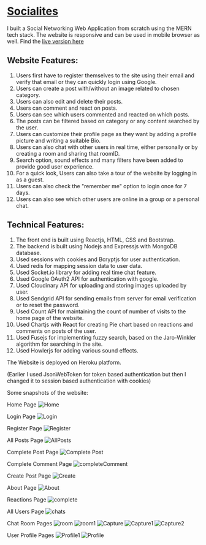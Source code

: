 # [Socialites](https://socialites-karthikey.herokuapp.com/)
I built a Social Networking Web Application from scratch using the MERN tech stack. The website is responsive and can be used in mobile browser as well. Find the [live version here](https://socialites-karthikey.herokuapp.com/)


## Website Features:
1. Users first have to register themselves to the site using their email and verify that email or they can quickly login using Google.
2. Users can create a post with/without an image related to chosen category. 
3. Users can also edit and delete their posts.
4. Users can comment and react on posts.
5. Users can see which users commented and reacted on which posts.
6. The posts can be filtered based on category or any content searched by the user.
7. Users can customize their profile page as they want by adding a profile picture and writing a suitable Bio.
8. Users can also chat with other users in real time, either personally or by creating a room and sharing that roomID.
9. Search option, sound effects and many filters have been added to provide good user experience.
10. For a quick look, Users can also take a tour of the website by logging in as a guest.
11. Users can also check the "remember me" option to login once for 7 days.
12. Users can also see which other users are online in a group or a personal chat.


## Technical Features:
1. The front end is built using Reactjs, HTML, CSS and Bootstrap.
2. The backend is built using Nodejs and Expressjs with MongoDB database.
3. Used sessions with cookies and Bcryptjs for user authentication.
4. Used redis for mapping session data to user data.
5. Used Socket.io library for adding real time chat feature.
6. Used Google OAuth2 API for authentication with google.
7. Used Cloudinary API for uploading and storing images uploaded by user.
8. Used Sendgrid API for sending emails from server for email verification or to reset the password.
9. Used Count API for maintaining the count of number of visits to the home page of the website.
10. Used Chartjs with React for creating Pie chart based on reactions and comments on posts of the user.
11. Used Fusejs for implementing fuzzy search, based on the Jaro-Winkler algorithm for searching in the site.
12. Used Howlerjs for adding various sound effects.

The Website is deployed on Heroku platform.

(Earlier I used JsonWebToken for token based authentication but then I changed it to session based authentication with cookies)

Some snapshots of the website:

Home Page
![Home](https://user-images.githubusercontent.com/66271249/105611159-ad32b500-5dd9-11eb-9689-29163e097d40.PNG)

Login Page
![Login](https://user-images.githubusercontent.com/66271249/105693719-132c5300-5f26-11eb-8444-5f9fa5fc9880.PNG)

Register Page
![Register](https://user-images.githubusercontent.com/66271249/105693722-145d8000-5f26-11eb-9e7d-f8dfa3db7edd.PNG)

All Posts Page
![AllPosts](https://user-images.githubusercontent.com/66271249/105693824-3820c600-5f26-11eb-8987-e1623816550e.PNG)

Complete Post Page
![Complete Post](https://user-images.githubusercontent.com/66271249/105693832-3bb44d00-5f26-11eb-8c44-c4ec63fcc8ee.PNG)

Complete Comment Page
![completeComment](https://user-images.githubusercontent.com/66271249/105693843-3e16a700-5f26-11eb-8af4-7c9cd3c8da94.PNG)

Create Post Page
![Create](https://user-images.githubusercontent.com/66271249/105693979-69999180-5f26-11eb-92bf-017d31270c66.PNG)

About Page
![About](https://user-images.githubusercontent.com/66271249/105693982-6b635500-5f26-11eb-8253-78b3a6f070be.PNG)

Reactions Page
![complete](https://user-images.githubusercontent.com/66271249/107852061-6d894700-6e34-11eb-8b7d-3e4ce3b00161.PNG)

All Users Page
![chats](https://user-images.githubusercontent.com/66271249/107852044-46cb1080-6e34-11eb-85f8-be178d76455e.PNG)

Chat Room Pages
![room](https://user-images.githubusercontent.com/66271249/105694835-6521a880-5f27-11eb-9621-aa762b4fefec.PNG)
![room1](https://user-images.githubusercontent.com/66271249/105694840-66eb6c00-5f27-11eb-88c3-86100a487c9d.PNG)
![Capture](https://user-images.githubusercontent.com/66271249/107851975-b68ccb80-6e33-11eb-8cac-64694e426aad.PNG)
![Capture1](https://user-images.githubusercontent.com/66271249/107851977-b7bdf880-6e33-11eb-9061-6c7e9cd9a4cb.PNG)
![Capture2](https://user-images.githubusercontent.com/66271249/107851978-b8568f00-6e33-11eb-9e15-2669d4bad718.PNG)


User Profile Pages
![Profile1](https://user-images.githubusercontent.com/66271249/105694988-8bdfdf00-5f27-11eb-925d-4219ffabbbb3.PNG)
![Profile](https://user-images.githubusercontent.com/66271249/105694996-8da9a280-5f27-11eb-862c-59b569ca5cdb.PNG)


